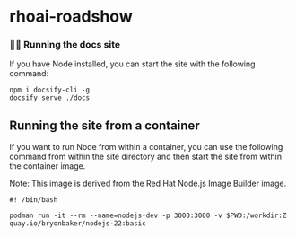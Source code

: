 # rhoai-roadshow

### 🏃‍♀️ Running the docs site
If you have Node installed, you can start the site with the following command:  
```
npm i docsify-cli -g
docsify serve ./docs
```

## Running the site from a container
If you want to run Node from within a container, you can use the following command from within the site directory and then start the site from within the container image. 

Note: This image is derived from the Red Hat Node.js Image Builder image.

```
#! /bin/bash

podman run -it --rm --name=nodejs-dev -p 3000:3000 -v $PWD:/workdir:Z quay.io/bryonbaker/nodejs-22:basic
```

